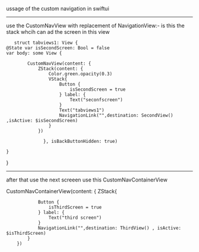 
ussage of the custom navigation  in swiftui
**************************************************************************

use the CustomNavView with replacement of NavigationView:-
is this the stack whcih can ad the screen in this view

       struct tabviews1: View {
    @State var isSecondScreen: Bool = false
    var body: some View {
    
            CustomNavView(content: {
                ZStack(content: {
                    Color.green.opacity(0.3)
                    VStack{
                        Button {
                            isSecondScreen = true
                        } label: {
                            Text("seconfscreen")
                        }
                        Text("tabviews1")
                        NavigationLink("",destination: SecondView() ,isActive: $isSecondScreen)
                    }
                })
                      
                  }, isBackButtonHidden: true)
       
    }
}

**************************************************************************
after that use the next screeen use this  CustomNavContainerView

 CustomNavContainerView(content: {
            ZStack{
               
                Button {
                    isThirdScreen = true
                } label: {
                    Text("third screen")
                }
                NavigationLink("",destination: ThirdView() , isActive: $isThirdScreen)
            }
        })
